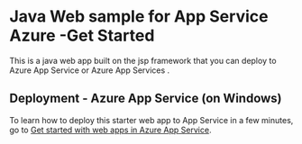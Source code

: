 
# Java Web sample for App Service Azure  -Get Started
This is a java web app built on the jsp framework that you can deploy to Azure App Service or Azure App Services .
## Deployment - Azure App Service (on Windows)
To learn how to deploy this starter web app to App Service in a few minutes, go to [Get started with web apps in Azure App Service](https://docs.microsoft.com/en-us/azure/app-service-web/app-service-web-get-started-java).
